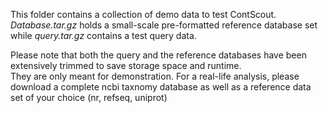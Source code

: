 This folder contains a collection of demo data to test ContScout. *Database.tar.gz* holds a small-scale pre-formatted reference database set while *query.tar.gz* contains a test query data.  
  
Please note that both the query and the reference databases have been extensively trimmed to save storage space and runtime.  
They are only meant for demonstration. For a real-life analysis, please download a complete ncbi taxnomy database as well as a reference data set of your choice (nr, refseq, uniprot)
